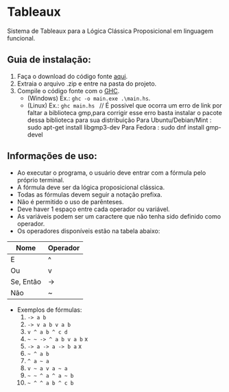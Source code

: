 # Tableaux
Sistema de Tableaux para a Lógica Clássica Proposicional em linguagem funcional.

## Guia de instalação:
1. Faça o download do código fonte [aqui](https://github.com/BGallo/Tableaux/archive/refs/heads/main.zip).
2. Extraia o arquivo .zip e entre na pasta do projeto.
3. Compile o código fonte com o [GHC](https://www.haskell.org/ghc/). 
    - (Windows) Ex.:  `ghc -o main.exe .\main.hs`.
    - (Linux) Ex.: `ghc main.hs `
    // É possivel que ocorra um erro de link por faltar a biblioteca gmp,para corrigir esse erro basta instalar o pacote dessa biblioteca para sua distribuição
     Para Ubuntu/Debian/Mint : sudo apt-get install libgmp3-dev
     Para Fedora : sudo dnf install gmp-devel

## Informações de uso:
- Ao executar o programa, o usuário deve entrar com a fórmula pelo próprio terminal.
- A fórmula deve ser da lógica proposicional clássica.
- Todas as fórmulas devem seguir a notação prefixa.
- Não é permitido o uso de parênteses.
- Deve haver 1 espaço entre cada operador ou variável.
- As variáveis podem ser um caractere que não tenha sido definido como operador.
- Os operadores disponíveis estão na tabela abaixo:

| Nome  | Operador |
| ------------- | ------------- |
| E  | ^  |
| Ou  | v  |
| Se, Então  | ->  |
| Não  | ~  |

- Exemplos de fórmulas:
    1. `-> a b`
    2. `-> v a b v a b`
    3. `v ^ a b ^ c d`
    4. `~ ~ -> ^ a b v a b` x
    5. `-> a -> a -> b a` x
    6. `~ ^ a b`
    7. `^ a ~ a`
    8. `v ~ a v a ~ a`
    9. `~ ~ ^ a ^ a ~ b`
    10. `~ ^ ^ a b ^ c b`
